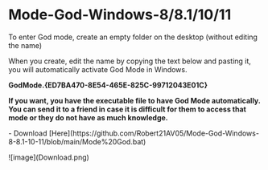 # Mode-God-Windows-8/8.1/10/11
<p> To enter God mode, create an empty folder on the desktop (without editing the name) </p>
<p> When you create, edit the name by copying the text below and pasting it, you will automatically activate God Mode in Windows. </p>
<p> <strong >GodMode.{ED7BA470-8E54-465E-825C-99712043E01C} </strong> </p>

<p> <strong> If you want, you have the executable file to have God Mode automatically. You can send it to a friend in case it is difficult for them to access that mode or they do not have as much knowledge. </strong> </p>
<p> - Download [Here](https://github.com/Robert21AV05/Mode-God-Windows-8-8.1-10-11/blob/main/Mode%20God.bat) </p>
![image](Download.png)
